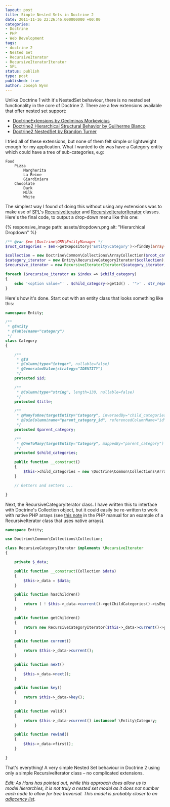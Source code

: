 ```yaml
---
layout: post
title: Simple Nested Sets in Doctrine 2
date: 2011-11-16 22:26:46.000000000 +00:00
categories:
- Doctrine
- PHP
- Web Development
tags:
- doctrine 2
- Nested Set
- RecursiveIterator
- RecursiveIteratorIterator
- SPL
status: publish
type: post
published: true
author: Joseph Wynn
---
```


Unlike Doctrine 1 with it's NestedSet behaviour, there is no nested set functionality in the core of Doctrine 2. There are a few extensions available that offer nested set support:

*   [DoctrineExtensions by Gediminas Morkevicius](https://github.com/l3pp4rd/DoctrineExtensions)
*   [Doctrine2 Hierarchical Structural Behavior by Guilherme Blanco](https://github.com/guilhermeblanco/Doctrine2-Hierarchical-Structural-Behavior)
*   [Doctrine2 NestedSet by Brandon Turner](https://github.com/blt04/doctrine2-nestedset)

I tried all of these extensions, but none of them felt simple or lightweight enough for my application. What I wanted to do was have a Category entity which could have a tree of sub-categories, e.g:<!--more-->

```
Food
    Pizza
        Margherita
        La Reine
        Giardiniera
    Chocolate
        Dark
        Milk
        White
```

The simplest way I found of doing this without using any extensions was to make use of <abbr title="Standard PHP Library">SPL</abbr>'s [RecursiveIterator](http://php.net/manual/en/class.recursiveiterator.php) and [RecursiveIteratorIterator](http://www.php.net/manual/en/class.recursiveiteratoriterator.php) classes. Here's the final code, to output a drop-down menu like this one:

{% responsive_image path: assets/dropdown.png alt: "Hierarchical Dropdown" %}

```php
/** @var $em \Doctrine\ORM\EntityManager */
$root_categories = $em->getRepository('Entity\Category')->findBy(array('parent_category' => null));

$collection = new Doctrine\Common\Collections\ArrayCollection($root_categories);
$category_iterator = new Entity\RecursiveCategoryIterator($collection);
$recursive_iterator = new RecursiveIteratorIterator($category_iterator, RecursiveIteratorIterator::SELF_FIRST);

foreach ($recursive_iterator as $index => $child_category)
{
    echo '<option value="' . $child_category->getId() . '">' . str_repeat('&amp;nbsp;&amp;nbsp;', $recursive_iterator->getDepth()) . $child_category->getTitle() . '</option>';
}
```

Here's how it's done. Start out with an entity class that looks something like this:

```php
namespace Entity;

/**
 * @Entity
 * @Table(name="category")
 */
class Category
{

    /**
     * @Id
     * @Column(type="integer", nullable=false)
     * @GeneratedValue(strategy="IDENTITY")
     */
    protected $id;

    /**
     * @Column(type="string", length=130, nullable=false)
     */
    protected $title;

    /**
     * @ManyToOne(targetEntity="Category", inversedBy="child_categories")
     * @JoinColumn(name="parent_category_id", referencedColumnName="id")
     */
    protected $parent_category;

    /**
     * @OneToMany(targetEntity="Category", mappedBy="parent_category")
     */
    protected $child_categories;

    public function __construct()
    {
        $this->child_categories = new \Doctrine\Common\Collections\ArrayCollection;
    }

    // Getters and setters ...

}
```

Next, the RecursiveCategoryIterator class. I have written this to interface with Doctrine's Collection object, but it could easily be re-written to work with native PHP arrays (see [this note](http://www.php.net/manual/en/class.recursiveiterator.php#106034) in the PHP manual for an example of a RecursiveIterator class that uses native arrays).

```php
namespace Entity;

use Doctrine\Common\Collections\Collection;

class RecursiveCategoryIterator implements \RecursiveIterator
{

    private $_data;

    public function __construct(Collection $data)
    {
        $this->_data = $data;
    }

    public function hasChildren()
    {
        return ( ! $this->_data->current()->getChildCategories()->isEmpty());
    }

    public function getChildren()
    {
        return new RecursiveCategoryIterator($this->_data->current()->getChildCategories());
    }

    public function current()
    {
        return $this->_data->current();
    }

    public function next()
    {
        $this->_data->next();
    }

    public function key()
    {
        return $this->_data->key();
    }

    public function valid()
    {
        return $this->_data->current() instanceof \Entity\Category;
    }

    public function rewind()
    {
        $this->_data->first();
    }

}
```

That's everything! A very simple Nested Set behaviour in Doctrine 2 using only a simple RecursiveIterator class – no complicated extensions.

_Edit: As Hans has pointed out, while this approach does allow us to model hierarchies, it is not truly a nested set model as it does not number each node to allow for tree traversal. This model is probably closer to an [adjacency list](http://en.wikipedia.org/wiki/Adjacency_list)._
